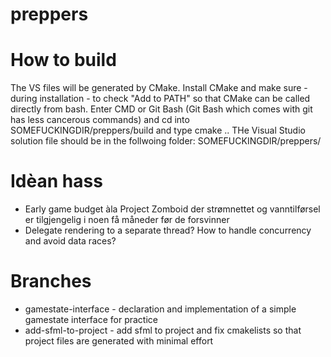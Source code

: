 # preppers

# How to build
The VS files will be generated by CMake. Install CMake and make sure - during installation - to check "Add to PATH" so that CMake can be called directly from bash. Enter CMD or Git Bash (Git Bash which comes with git has less cancerous commands) and cd into SOMEFUCKINGDIR/preppers/build and type
    cmake ..
THe Visual Studio solution file should be in the follwoing folder: SOMEFUCKINGDIR/preppers/
# Idèan hass
* Early game budget àla Project Zomboid der strømnettet og vanntilførsel er tilgjengelig i noen få måneder før de forsvinner
* Delegate rendering to a separate thread? How to handle concurrency and avoid data races?

# Branches
* gamestate-interface - declaration and implementation of a simple gamestate interface for practice
* add-sfml-to-project - add sfml to project and fix cmakelists so that project files are generated with minimal effort

